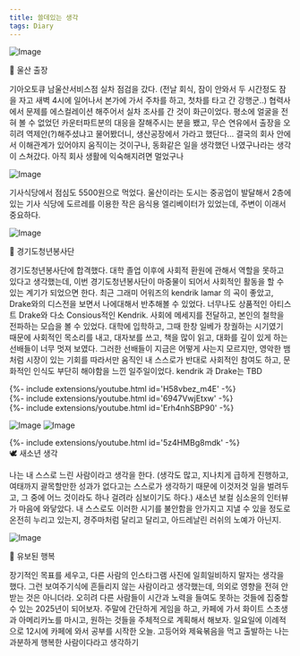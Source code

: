 ```yaml
---
title: 쓸데있는 생각
tags: Diary
---
```


![Image](https://github.com/user-attachments/assets/d445780a-b918-4d8e-8ee6-e3856eec9202)

 🚗 울산 출장 

기아오토큐 남울산서비스점 실차 점검을 갔다. (전날 회식, 잠이 안와서 두 시간정도 잠을 자고 새벽 4시에 일어나서 본가에 가서 주차를 하고, 첫차를 타고 간 강행군..) 협력사에서 문제를 에스컬레이션 해주어서 실차 조사를 간 것이 화근이었다. 평소에 얼굴을 전혀 볼 수 없었던 카운터파트분의 대응을 잘해주시는 분을 뵀고, 무슨 연유에서 출장을 오히려 역제안(?)해주셨냐고 물어봤더니, 생산공장에서 가라고 했단다... 결국의 회사 안에서 이해관계가 있어야지 움직이는 것이구나, 동화같은 일을 생각했던 나였구나라는 생각이 스쳐갔다. 아직 회사 생활에 익숙해지려면 멀었구나

![Image](https://github.com/user-attachments/assets/6810222d-ab8b-4e8b-b630-c2d04bb77b4c)

기사식당에서 점심도 5500원으로 먹었다. 울산이라는 도시는 중공업이 발달해서 2층에 있는 기사 식당에 도르레를 이용한 작은 음식용 엘리베이터가 있었는데, 주변이 이래서 중요하다.

![Image](https://github.com/user-attachments/assets/480ba19f-71d9-4bde-9c60-2a65139702fc)

 📣 경기도청년봉사단

경기도청년봉사단에 합격했다. 대학 졸업 이후에 사회적 환원에 관해서 역할을 못하고 있다고 생각했는데, 이번 경기도청년봉사단이 마중물이 되어서 사회적인 활동을 할 수 있는 계기가 되었으면 한다. 최근 그래미 어워즈의 kendrik lamar 의 곡이 좋았고, Drake와의 디스전을 보면서 나에대해서 반추해볼 수 있었다. 너무나도 상품적인 아티스트 Drake와 다소 Consious적인 Kendrik. 사회에 메세지를 전달하고, 본인의 철학을 전파하는 모습을 볼 수 있었다.
 대학에 입학하고, 그때 한창 일베가 창궐하는 시기였기 때문에 사회적인 목소리를 내고, 대자보를 쓰고, 책을 많이 읽고, 대화를 깊이 있게 하는 선배들이 너무 멋져 보였다. 그러한 선배들이 지금은 어떻게 사는지 모르지만, 영악한 뱀처럼 시장이 있는 기회를 따라서만 움직인 내 스스로가 반대로 사회적인 참여도 하고, 문화적인 인식도 부단히 해야함을 느낀 일주일이었다. kendrik 과 Drake는 TBD

<div>{%- include extensions/youtube.html id='H58vbez_m4E' -%}</div>

<div>{%- include extensions/youtube.html id='6947VwjEtxw' -%}</div>
<div>{%- include extensions/youtube.html id='Erh4nhSBP90' -%}</div>


![Image](https://github.com/user-attachments/assets/cec4e6c9-f44e-44be-8a32-c062a5106683)
![Image](https://github.com/user-attachments/assets/0bbb01a9-9207-4230-bf5e-954bce8cbc5d)

 <div>{%- include extensions/youtube.html id='5z4HMBg8mdk' -%}</div>
 🕊️ 새소년 생각

 나는 내 스스로 느린 사람이라고 생각을 한다. (생각도 많고, 지나치게 급하게 진행하고, 여태까지 괄목할만한 성과가 없다고는 스스로가 생각하기 때문에 이것저것 일을 벌려두고, 그 중에 어느 것이라도 하나 걸려라 심보이기도 하다.) 새소년 보컬 심소윤의 인터뷰가 마음에 와닿았다. 내 스스로도 이러한 시기를 불안함을 안가지고 지낼 수 있을 정도로 온전히 누리고 있는지, 경주마처럼 달리고 달리고, 아드레날린 러쉬의 노예가 아닌지.

![Image](https://github.com/user-attachments/assets/9162920f-4ac8-449d-9c8a-9678078453ed)

👻 유보된 행복

 장기적인 목표를 세우고, 다른 사람의 인스타그램 사진에 일희일비하지 말자는 생각을 했다. 그런 보여주기식에 흔들리지 않는 사람이라고 생각했는데, 의외로 영향을 전혀 안받는 것은 아니더라. 오히려 다른 사람들이 시간과 노력을 들여도 못하는 것들에 집중할 수 있는 2025년이 되어보자.
 주말에 간단하게 게임을 하고, 카페에 가서 화이트 스초생과 아메리카노를 마시고, 원하는 것들을 주체적으로 계획해서 해보자. 일요일에 이례적으로 12시에 카페에 와서 공부를 시작한 오늘. 고등어와 제육볶음을 먹고 출발하는 나는 과분하게 행복한 사람이다라고 생각하기